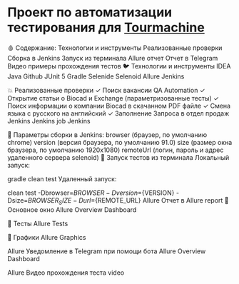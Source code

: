 # Проект по автоматизации тестирования для [Tourmachine](https://www.tourmachine.net/)

:drop_of_blood: Содержание:
Технологии и инструменты
Реализованные проверки
Сборка в Jenkins
Запуск из терминала
Allure отчет
Отчет в Telegram
Видео примеры прохождения тестов
:bird: Технологии и инструменты
IDEA Java Github JUnit 5 Gradle Selenide Selenoid Allure Jenkins

:boom: Реализованные проверки
✓ Поиск вакансии QA Automation
✓ Открытие статьи о Biocad и Exchange (параметризованные тесты)
✓ Поиск информации о компании Biocad в скачанном PDF файле
✓ Смена языка с русского на английский
✓ Заполнение Запроса в отдел продаж
Jenkins Jenkins job
Jenkins

:maple_leaf: Параметры сборки в Jenkins:
browser (браузер, по умолчанию chrome)
version (версия браузера, по умолчанию 91.0)
size (размер окна браузера, по умолчанию 1920x1080)
remoteUrl (логин, пароль и адрес удаленного сервера selenoid)
:japanese_ogre: Запуск тестов из терминала
Локальный запуск:

gradle clean test
Удаленный запуск:

clean
test
-Dbrowser=${BROWSER}
-Dversion=${VERSION}
-Dsize=${BROWSER_SIZE}
-Durl=${REMOTE_URL}
Allure Отчет в Allure report
:lady_beetle: Основное окно
Allure Overview Dashboard

:cherries: Тесты
Allure Tests

:cut_of_meat: Графики
Allure Graphics

Allure Уведомление в Telegram при помощи бота
Allure Overview Dashboard

Allure Видео прохождения теста
video
